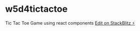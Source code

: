 # w5d4tictactoe
Tic Tac Toe Game using react components
[Edit on StackBlitz ⚡️](https://stackblitz.com/edit/w5d4tictactoe)
